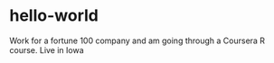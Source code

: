 # hello-world

Work for a fortune 100 company and am going through a Coursera R course. Live in Iowa
